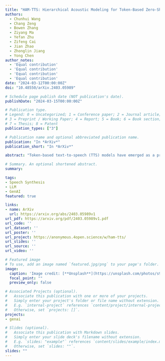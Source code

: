 ```yaml
---
title: "HAM-TTS: Hierarchical Acoustic Modeling for Token-Based Zero-Shot Text-to-Speech with Model and Data Scaling"
authors:
  - Chunhui Wang
  - Chang Zeng
  - Bowen Zhang
  - Ziyang Ma
  - Yefan Zhu
  - Zifeng Cai
  - Jian Zhao
  - Zhonglin Jiang
  - Yong Chen
author_notes:
  - 'Equal contribution'
  - 'Equal contribution'
  - 'Equal contribution'
  - 'Equal contribution'
date: "2024-03-12T00:00:00Z"
doi: "10.48550/arXiv.2403.05989"

# Schedule page publish date (NOT publication's date).
publishDate: "2024-03-15T00:00:00Z"

# Publication type.
# Legend: 0 = Uncategorized; 1 = Conference paper; 2 = Journal article;
# 3 = Preprint / Working Paper; 4 = Report; 5 = Book; 6 = Book section;
# 7 = Thesis; 8 = Patent
publication_types: ["3"]

# Publication name and optional abbreviated publication name.
publication: "In *ArXiv*"
publication_short: "In *ArXiv*"

abstract: "Token-based text-to-speech (TTS) models have emerged as a promising avenue for generating natural and realistic speech, yet they grapple with low pronunciation accuracy, speaking style and timbre inconsistency, and a substantial need for diverse training data. In response, we introduce a novel hierarchical acoustic modeling approach complemented by a tailored data augmentation strategy and train it on the combination of real and synthetic data, scaling the data size up to 650k hours, leading to the zero-shot TTS model with 0.8B parameters. Specifically, our method incorporates a latent variable sequence containing supplementary acoustic information based on refined self-supervised learning (SSL) discrete units into the TTS model by a predictor. This significantly mitigates pronunciation errors and style mutations in synthesized speech. During training, we strategically replace and duplicate segments of the data to enhance timbre uniformity. Moreover, a pretrained few-shot voice conversion model is utilized to generate a plethora of voices with identical content yet varied timbres. This facilitates the explicit learning of utterance-level one-to-many mappings, enriching speech diversity and also ensuring consistency in timbre. Comparative experiments (Demo page: https://anonymous.4open.science/w/ham-tts/)demonstrate our model's superiority over VALL-E in pronunciation precision and maintaining speaking style, as well as timbre continuity."

# Summary. An optional shortened abstract.
summary: 

tags:
- Speech Synthesis
- LLM
- GenAI
featured: true

links:
- name: ArXiv
  url: https://arxiv.org/abs/2403.05989v1
url_pdf: https://arxiv.org/pdf/2403.05989v1.pdf
url_code: ''
url_dataset: ''
url_poster: ''
url_project: https://anonymous.4open.science/w/ham-tts/
url_slides: ''
url_source: ''
url_video: ''

# Featured image
# To use, add an image named `featured.jpg/png` to your page's folder. 
image:
  caption: 'Image credit: [**Unsplash**](https://unsplash.com/photos/s9CC2SKySJM)'
  focal_point: ""
  preview_only: false

# Associated Projects (optional).
#   Associate this publication with one or more of your projects.
#   Simply enter your project's folder or file name without extension.
#   E.g. `internal-project` references `content/project/internal-project/index.md`.
#   Otherwise, set `projects: []`.
projects:
- genai

# Slides (optional).
#   Associate this publication with Markdown slides.
#   Simply enter your slide deck's filename without extension.
#   E.g. `slides: "example"` references `content/slides/example/index.md`.
#   Otherwise, set `slides: ""`.
slides: ""
---
```


<!-- {{% callout note %}}
Click the _Cite_ button above to demo the feature to enable visitors to import publication metadata into their reference management software.
{{% /callout %}} -->

<!-- Supplementary notes can be added here, including [code, math, and images](https://wowchemy.com/docs/writing-markdown-latex/). -->
